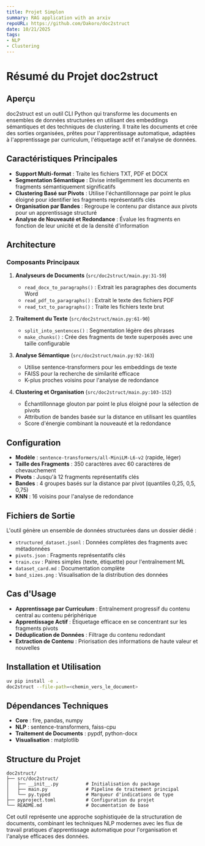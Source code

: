 ```yaml
---
title: Projet Simplon
summary: RAG application with an arxiv 
repoURL: https://github.com/Dakoro/doc2struct
date: 10/21/2025
tags:
- NLP
- Clustering
---
```


# Résumé du Projet doc2struct

## Aperçu
doc2struct est un outil CLI Python qui transforme les documents en ensembles de données structurées en utilisant des embeddings sémantiques et des techniques de clustering. Il traite les documents et crée des sorties organisées, prêtes pour l'apprentissage automatique, adaptées à l'apprentissage par curriculum, l'étiquetage actif et l'analyse de données.

## Caractéristiques Principales
- **Support Multi-format** : Traite les fichiers TXT, PDF et DOCX
- **Segmentation Sémantique** : Divise intelligemment les documents en fragments sémantiquement significatifs
- **Clustering Basé sur Pivots** : Utilise l'échantillonnage par point le plus éloigné pour identifier les fragments représentatifs clés
- **Organisation par Bandes** : Regroupe le contenu par distance aux pivots pour un apprentissage structuré
- **Analyse de Nouveauté et Redondance** : Évalue les fragments en fonction de leur unicité et de la densité d'information

## Architecture

### Composants Principaux
1. **Analyseurs de Documents** (`src/doc2struct/main.py:31-59`)
   - `read_docx_to_paragraphs()` : Extrait les paragraphes des documents Word
   - `read_pdf_to_paragraphs()` : Extrait le texte des fichiers PDF
   - `read_txt_to_paragraphs()` : Traite les fichiers texte brut

2. **Traitement du Texte** (`src/doc2struct/main.py:61-90`)
   - `split_into_sentences()` : Segmentation légère des phrases
   - `make_chunks()` : Crée des fragments de texte superposés avec une taille configurable

3. **Analyse Sémantique** (`src/doc2struct/main.py:92-163`)
   - Utilise sentence-transformers pour les embeddings de texte
   - FAISS pour la recherche de similarité efficace
   - K-plus proches voisins pour l'analyse de redondance

4. **Clustering et Organisation** (`src/doc2struct/main.py:103-152`)
   - Échantillonnage glouton par point le plus éloigné pour la sélection de pivots
   - Attribution de bandes basée sur la distance en utilisant les quantiles
   - Score d'énergie combinant la nouveauté et la redondance

## Configuration
- **Modèle** : `sentence-transformers/all-MiniLM-L6-v2` (rapide, léger)
- **Taille des Fragments** : 350 caractères avec 60 caractères de chevauchement
- **Pivots** : Jusqu'à 12 fragments représentatifs clés
- **Bandes** : 4 groupes basés sur la distance par pivot (quantiles 0,25, 0,5, 0,75)
- **KNN** : 16 voisins pour l'analyse de redondance

## Fichiers de Sortie
L'outil génère un ensemble de données structurées dans un dossier dédié :
- `structured_dataset.jsonl` : Données complètes des fragments avec métadonnées
- `pivots.json` : Fragments représentatifs clés
- `train.csv` : Paires simples (texte, étiquette) pour l'entraînement ML
- `dataset_card.md` : Documentation complète
- `band_sizes.png` : Visualisation de la distribution des données

## Cas d'Usage
- **Apprentissage par Curriculum** : Entraînement progressif du contenu central au contenu périphérique
- **Apprentissage Actif** : Étiquetage efficace en se concentrant sur les fragments pivots
- **Déduplication de Données** : Filtrage du contenu redondant
- **Extraction de Contenu** : Priorisation des informations de haute valeur et nouvelles

## Installation et Utilisation
```bash
uv pip install -e .
doc2struct --file-path=<chemin_vers_le_document>
```

## Dépendances Techniques
- **Core** : fire, pandas, numpy
- **NLP** : sentence-transformers, faiss-cpu
- **Traitement de Documents** : pypdf, python-docx
- **Visualisation** : matplotlib

## Structure du Projet
```
doc2struct/
├── src/doc2struct/
│   ├── __init__.py          # Initialisation du package
│   ├── main.py              # Pipeline de traitement principal
│   └── py.typed             # Marqueur d'indications de type
├── pyproject.toml           # Configuration du projet
└── README.md                # Documentation de base
```

Cet outil représente une approche sophistiquée de la structuration de documents, combinant les techniques NLP modernes avec les flux de travail pratiques d'apprentissage automatique pour l'organisation et l'analyse efficaces des données.